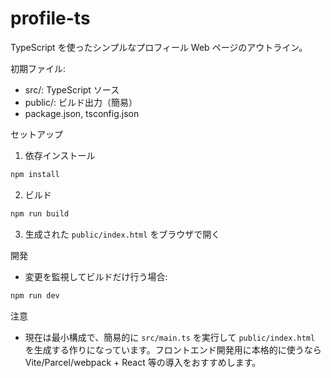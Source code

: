 # profile-ts

TypeScript を使ったシンプルなプロフィール Web ページのアウトライン。

初期ファイル:
- src/: TypeScript ソース
- public/: ビルド出力（簡易）
- package.json, tsconfig.json

セットアップ

1. 依存インストール

```bash
npm install
```

2. ビルド

```bash
npm run build
```

3. 生成された `public/index.html` をブラウザで開く

開発

- 変更を監視してビルドだけ行う場合:

```bash
npm run dev
```

注意

- 現在は最小構成で、簡易的に `src/main.ts` を実行して `public/index.html` を生成する作りになっています。フロントエンド開発用に本格的に使うなら Vite/Parcel/webpack + React 等の導入をおすすめします。
